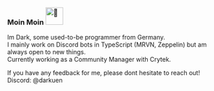 ### Moin Moin <img src="https://daark.de/uploads/2020-11-01_02-58-11.gif" alt="👋" height="40px" width="40px"/>

Im Dark, some used-to-be programmer from Germany.  
I mainly work on Discord bots in TypeScript (MRVN, Zeppelin) but am always open to new things.  
Currently working as a Community Manager with Crytek.

If you have any feedback for me, please dont hesitate to reach out!  
Discord: @darkuen
